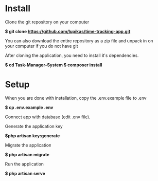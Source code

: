 Install
========

Clone the git repository on your computer

<b>$ git clone https://github.com/lupikas/time-tracking-app.git</b>

You can also download the entire repository as a zip file and unpack in on your computer if you do not have git

After cloning the application, you need to install it's dependencies.

<b>$ cd Task-Manager-System
$ composer install</b>

Setup
========

When you are done with installation, copy the .env.example file to .env

<b>$ cp .env.example .env</b>

Connect app with database (edit .env file).

Generate the application key

<b>$php artisan key:generate</b>

Migrate the application

<b>$ php artisan migrate</b>

Run the application

<b>$ php artisan serve</b>
